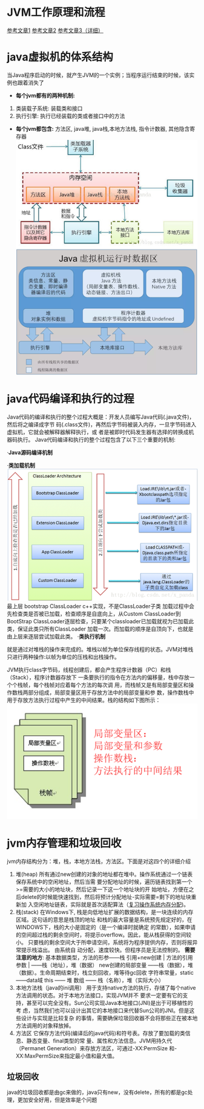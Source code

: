 # JVM工作原理和流程

[参考文章1](https://blog.csdn.net/qq_33384065/article/details/80282023)
[参考文章2](https://blog.csdn.net/qq_41701956/article/details/81664921)
[参考文章3（详细）](https://blog.csdn.net/csdnliuxin123524/article/details/81303711)


# java虚拟机的体系结构

当Java程序启动的时候，就产生JVM的一个实例；当程序运行结束的时候，该实例也跟着消失了
-  **每个jvm都有的两种机制:**
1. 类装载子系统: 装载类和接口
2. 执行引擎: 执行已经装载的类或者接口中的方法
- **每个jvm都包含:**
方法区, java堆, java栈,本地方法栈, 指令计数器, 其他隐含寄存器
![jvm包含的东西](jvm包含.png)
![jvm数据区结构](jvm数据区结构.png)

# java代码编译和执行的过程
Java代码的编译和执行的整个过程大概是：开发人员编写Java代码(.java文件)，然后将之编译成字节
码(.class文件)，再然后字节码被装入内存，一旦字节码进入虚拟机，它就会被解释器解释执行，或
者是被即时代码发生器有选择的转换成机器码执行。
Java代码编译和执行的整个过程包含了以下三个重要的机制:

·**Java源码编译机制**

·**类加载机制**
![类加载顺序](类加载顺序.png)
最上层 bootstrap ClassLoader c++实现，不是ClassLoader子类
加载过程中会先检查类是否被已加载，检查顺序是自底向上，从Custom ClassLoader到BootStrap 
ClassLoader逐层检查，只要某个classloader已加载就视为已加载此类，保证此类只所有ClassLoader
加载一次。而加载的顺序是自顶向下，也就是由上层来逐层尝试加载此类。
·**类执行机制**

就是通过对堆栈的操作来完成的。堆栈以帧为单位保存线程的状态。JVM对堆栈只进行两种操作:以帧为单位的压栈和出栈操作。

JVM执行class字节码，线程创建后，都会产生程序计数器（PC）和栈（Stack），程序计数器存放下
一条要执行的指令在方法内的偏移量，栈中存放一个个栈帧，每个栈帧对应着每个方法的每次调
用，而栈帧又是有局部变量区和操作数栈两部分组成，局部变量区用于存放方法中的局部变量和参
数，操作数栈中用于存放方法执行过程中产生的中间结果。栈的结构如下图所示：
![栈帧的结构](栈帧的结构.png)

# jvm内存管理和垃圾回收
jvm内存结构分为：堆，栈，本地方法栈，方法区。下面是对这四个的详细介绍
1. 堆(heap)
所有通过new创建的对象的地址都在堆中。操作系统通过一个链表保存系统中的空闲地址，然后当需
要分配地址的时候，遍历链表找到第一个>=需要的大小的地址块，然后记录一下这一个地址块的开
始地址，方便在之后delete的时候能快速找到，然后将预计分配地址-实际需要=剩下的地址块重新加
入空闲地址链表，实际就是首次适配算法（[复习操作系统内存分配](https://blog.csdn.net/Fly_as_tadpole/article/details/86568871))。
2. 栈(stack)
在Windows下, 栈是向低地址扩展的数据结构，是一块连续的内存区域。这句话的意思是栈顶的地址
和栈的最大容量是系统预先规定好的，在WINDOWS下，栈的大小是固定的（是一个编译时就确定
的常数），如果申请的空间超过栈的剩余空间时，将提示overflow。因此，能从栈获得的空间较小。
只要栈的剩余空间大于所申请空间，系统将为程序提供内存，否则将报异常提示栈溢出。 由系统自
动分配，速度较快。但程序员是无法控制的。
**需要注意的地方**:
基本数据类型，方法的形参——栈
引用+new创建 | 方法的引用参数 | ——栈（地址），堆（数据）
new创建的局部变量 ——栈（数据），堆（数据）。生命周期结束时，栈立刻回收，堆等待gc回收
字符串常量，static ——data域
this —— 堆
数组 —— 栈（名称），堆（实际大小）
3. 本地方法栈（java的ini调用）
用于支持native方法的执行，存储了每个native方法调用的状态。对于本地方法接口，实现JVM并不
要求一定要有它的支持，甚至可以完全没有。Sun公司实现Java本地接口(JNI)是出于可移植性的考
虑，当然我们也可以设计出其它的本地接口来代替Sun公司的JNI。但是这些设计与实现是比较复杂
的事情，需要确保垃圾回收器不会将那些正在被本地方法调用的对象释放掉。
4. 方法区
它保存方法代码(编译后的java代码)和符号表。存放了要加载的类信息、静态变量、final类型的常
量、属性和方法信息。JVM用持久代（Permanet Generation）来存放方法区，可通过-XX:PermSize
和-XX:MaxPermSize来指定最小值和最大值。

## 垃圾回收
java的垃圾回收都是由gc来做的，java只有new，没有delete，所有的都是gc处理，更加安全好用，但是效率是个问题







